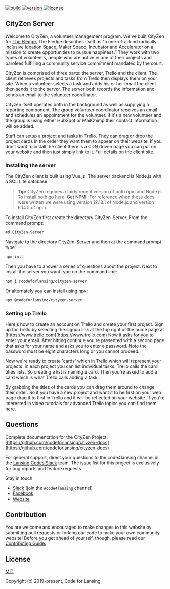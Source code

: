 [![build](https://github.com/codeforlansing/cityzen-server/workflows/build/badge.svg)](https://github.com/codeforlansing/cityzen-server/actions?query=workflow%3Abuild)
[![version](https://img.shields.io/npm/v/@codeforlansing/cityzen-server.svg?sanitize=true)](https://www.npmjs.com/package/@codeforlansing/cityzen-server)
[![license](https://img.shields.io/npm/l/@codeforlansing/cityzen-server.svg?sanitize=true)](https://github.com/codeforlansing/cityzen-server/blob/master/LICENSE)

## CityZen Server

Welcome to CityZen, a volunteer management program. We've built CityZen for [The Fledge.](https://thefledge.com/) The Fledge describes itself as “a one-of-a-kind radically inclusive Ideation Space, Maker Space, Incubator and Accelerator on a mission to create opportunities to pursue happiness.” They work with two types of volunteers, people who are active in one of their projects and parolees fulfilling a community service commitment mandated by the court.

CityZen is comprised of three parts: the server, Trello and the client. The client retrieves projects and tasks from Trello then displays them on your site. When a volunteer selects a task and adds his or her email the client then sends it to the server. The server both records the information and sends an email to the volunteer coordinator.

Cityzen itself operates both in the background as well as supplying a reporting component. The group volunteer coordinator receives an email and schedules an appointment for the volunteer. If it's a new volunteer and the group is using either HubSpot or MailChimp their contact information will be added.

Staff can setup a project and tasks in Trello. They can drag or drop the project cards in the order they want them to appear on their website. If you don’t want to install the client there is a CDN driven page you can put on your website and then just simply link to it. Full details on the [client](https://github.com/codeforlansing/cityzen-client-vue) site.

### Installing the server

The CityZen client is built using Vue.js. The server backend is Node.js with a SQL Lite database.

> **Tip:** CityZen requires a fairly recent version of both npm and Node.js. To install both go here: [Get NPM](https://www.npmjs.com/get-npm)   For reference when these docs were written we were using version 12.18.1 of Node.js and version 6.14.5 of npm.

To install CityZen first create the directory CityZen-Server. From the command prompt:

``` sh
md CityZen-Server
```

Navigate to the directory CityZen-Server and then at the command prompt type:

``` sh
npm init
```

Then you have to answer a series of questions about the project. Next to install the server you want type on the command line:

``` sh
npm i @codeforlansing/cityzen-server
```

Or alternately you can install using npx:

``` sh
npx @codeforlansing/cityzen-server
```

### Setting up Trello

Here's how to create an account on Trello and create your first project. Sign up for Trello by selecting the signup link at the top right of the home page at [https://www.trello.com](https://www.trello.com) Now it asks for you to enter your email. After hitting continue you're presented with a second page that asks for your name and asks you to enter a password. Note the password must be eight characters long or you cannot proceed.

Now we're ready to create 'cards' which in Trello which will represent your projects. In each project you can list individual tasks. Trello calls the card titles lists. So creating a list is naming a card. Then you're asked to add a card which is what Trello calls adding a task.

By grabbing the titles of the cards you can drag them around to change their order. So if you have a new project and want it to be first on your web page drag it to first in Trello and it will be reflected on your website. If you're interested in video tutorials for advanced Trello topics you can find them [here.](https://blog.trello.com/press-play-the-trello-tutorial-video-series-is-here)

## Questions

Complete documentation for the CityZen Project: [https://github.com/codeforlansing/cityzen-docs](https://github.com/codeforlansing/cityzen-docs)

For general support, direct your questions to the code4lansing channel in the [Lansing Codes Slack](https://lansingcodes-slackin.herokuapp.com/) team. The issue list for this project is exclusively for bug reports and feature requests.

Stay in touch

*   [Slack](https://lansingcodes-slackin.herokuapp.com/) (join the `#code4lansing` channel)
*   [Facebook](https://www.facebook.com/code4lansing/)
*   [Website](https://codeforlansing.org/)

## Contribution

You are welcome and encouraged to make changes to this website by submitting pull requests or forking our code to make your own community website! Before you get ahead of yourself, though, please read our [Contributing Guide.](https://github.com/codeforlansing/cityzen-server/blob/master/.github/CONTRIBUTING.md)

## License

[MIT](https://opensource.org/licenses/MIT)

Copyright (c) 2019-present, Code for Lansing
